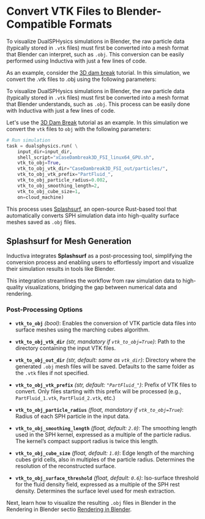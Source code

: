 # Convert VTK Files to Blender-Compatible Formats
To visualize DualSPHysics simulations in Blender, the raw particle data (typically stored in `.vtk` files) 
must first be converted into a mesh format that Blender can interpret, such as `.obj`. This conversion can be easily performed using Inductiva with just a few lines of code.

As an example, consider the [3D dam break](../../multiple_gpus.md) tutorial. In this simulation, we convert the .vtk files to .obj using the following parameters:

To visualize DualSPHysics simulations in Blender, the raw particle data
(typically stored in `.vtk` files) must first be converted into a mesh format
that Blender understands, such as `.obj`. This process can be easily done with
Inductiva with just a few lines of code.

Let's use the [3D Dam Break]() tutorial as an example. In
this simulation we convert the `vtk` files to `obj` with the following parameters:

```python
# Run simulation
task = dualsphysics.run( \
    input_dir=input_dir,
    shell_script="xCaseDambreak3D_FSI_linux64_GPU.sh",
    vtk_to_obj=True,
    vtk_to_obj_vtk_dir="CaseDambreak3D_FSI_out/particles/",
    vtk_to_obj_vtk_prefix="PartFluid_",
    vtk_to_obj_particle_radius=0.002,
    vtk_to_obj_smoothing_length=2,
    vtk_to_obj_cube_size=1,
    on=cloud_machine)
```

This process uses [Splashsurf](https://github.com/InteractiveComputerGraphics/splashsurf), an open-source Rust-based tool that automatically converts SPH simulation data into high-quality surface meshes saved as `.obj` files.

## Splashsurf for Mesh Generation
Inductiva integrates **Splashsurf** as a post-processing tool, simplifying the conversion process and enabling users to effortlessly import and visualize their simulation results in tools like Blender.

This integration streamlines the workflow from raw simulation data to high-quality visualizations, bridging the gap between numerical data and rendering.

### Post-Processing Options
* **`vtk_to_obj`** *(bool)*:
  Enables the conversion of VTK particle data files into surface meshes using the marching cubes algorithm.

* **`vtk_to_obj_vtk_dir`** *(str, mandatory if `vtk_to_obj=True`)*:
  Path to the directory containing the input VTK files.

* **`vtk_to_obj_out_dir`** *(str, default: same as `vtk_dir`)*:
  Directory where the generated `.obj` mesh files will be saved. Defaults to the same folder as the `.vtk` files if not specified.

* **`vtk_to_obj_vtk_prefix`** *(str, default: `"PartFluid_"`)*:
  Prefix of VTK files to convert. Only files starting with this prefix will be processed (e.g., `PartFluid_1.vtk`, `PartFluid_2.vtk`, etc.)

* **`vtk_to_obj_particle_radius`** *(float, mandatory if `vtk_to_obj=True`)*:
  Radius of each SPH particle in the input data.

* **`vtk_to_obj_smoothing_length`** *(float, default: `2.0`)*:
  The smoothing length used in the SPH kernel, expressed as a multiple of the particle radius. The kernel’s compact support radius is twice this length.

* **`vtk_to_obj_cube_size`** *(float, default: `1.0`)*:
  Edge length of the marching cubes grid cells, also in multiples of the particle radius. Determines the resolution of the reconstructed surface.

* **`vtk_to_obj_surface_threshold`** *(float, default: `0.6`)*:
  Iso-surface threshold for the fluid density field, expressed as a multiple of the SPH rest density. Determines the surface level used for mesh extraction.


Next, learn how to visualize the resulting `.obj` files in Blender in the Rendering in Blender sectio [Rendering in Blender](https://inductiva.ai/guides/dualsphysics/render-in-blender).
